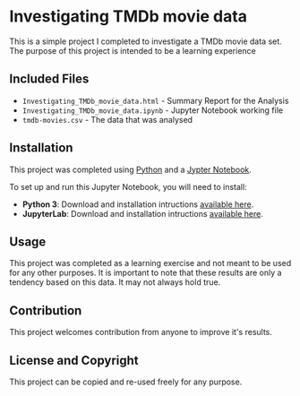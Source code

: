 # Investigating TMDb movie data
This is a simple project I completed to investigate a TMDb movie data set. The purpose of this project is intended to be a learning experience

## Included Files
- `Investigating_TMDb_movie_data.html` - Summary Report for the Analysis
- `Investigating_TMDb_movie_data.ipynb` - Jupyter Notebook working file
- `tmdb-movies.csv` - The data that was analysed

## Installation
This project was completed using [Python](https://www.python.org/) and a [Jypter Notebook](https://jupyter.org/).

To set up and run this Jupyter Notebook, you will need to install:

- **Python 3**: Download and installation intructions [available here](https://www.python.org/downloads/).
- **JupyterLab**: Download and installation intructions [available here](https://jupyter.org/install).

## Usage
This project was completed as a learning exercise and not meant to be used for any other purposes. It is important to note that these results are only a tendency based on this data. It may not always hold true.

## Contribution
This project welcomes contribution from anyone to improve it's results.

## License and Copyright
This project can be copied and re-used freely for any purpose.
